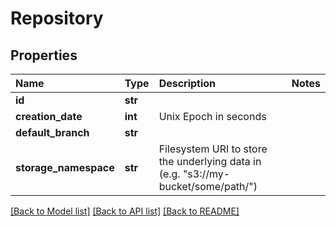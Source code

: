 # Repository

## Properties

| Name | Type | Description | Notes |
| :--- | :--- | :--- | :--- |
| **id** | **str** |  |  |
| **creation\_date** | **int** | Unix Epoch in seconds |  |
| **default\_branch** | **str** |  |  |
| **storage\_namespace** | **str** | Filesystem URI to store the underlying data in \(e.g. \"s3://my-bucket/some/path/\"\) |  |

[\[Back to Model list\]](../#documentation-for-models) [\[Back to API list\]](../#documentation-for-api-endpoints) [\[Back to README\]](../)

